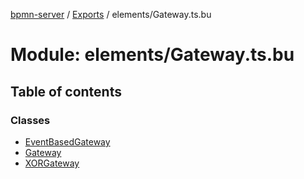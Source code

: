 [bpmn-server](../README.md) / [Exports](../modules.md) / elements/Gateway.ts.bu

# Module: elements/Gateway.ts.bu

## Table of contents

### Classes

- [EventBasedGateway](../classes/elements_Gateway_ts_bu.EventBasedGateway.md)
- [Gateway](../classes/elements_Gateway_ts_bu.Gateway.md)
- [XORGateway](../classes/elements_Gateway_ts_bu.XORGateway.md)
